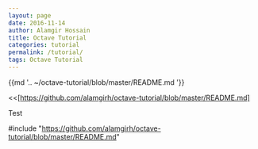 ```yaml
---
layout: page
date: 2016-11-14
author: Alamgir Hossain
title: Octave Tutorial
categories: tutorial
permalink: /tutorial/
tags: Octave Tutorial
---
```


{{md  '.. ~/octave-tutorial/blob/master/README.md '}} 

<<[https://github.com/alamgirh/octave-tutorial/blob/master/README.md]

Test

#include "https://github.com/alamgirh/octave-tutorial/blob/master/README.md"
